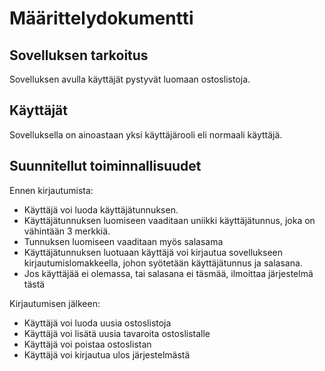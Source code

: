 # Määrittelydokumentti

## Sovelluksen tarkoitus

Sovelluksen avulla käyttäjät pystyvät luomaan ostoslistoja.


## Käyttäjät
Sovelluksella on ainoastaan yksi käyttäjärooli eli normaali käyttäjä. 


## Suunnitellut toiminnallisuudet
Ennen kirjautumista:
- Käyttäjä voi luoda käyttäjätunnuksen.
- Käyttäjätunnuksen luomiseen vaaditaan uniikki käyttäjätunnus, joka on vähintään 3 merkkiä.
- Tunnuksen luomiseen vaaditaan myös salasama
- Käyttäjätunnuksen luotuaan käyttäjä voi kirjautua sovellukseen kirjautumislomakkeella, johon syötetään käyttäjätunnus ja salasana.
- Jos käyttäjää ei olemassa, tai salasana ei täsmää, ilmoittaa järjestelmä tästä

Kirjautumisen jälkeen:
- Käyttäjä voi luoda uusia ostoslistoja
- Käyttäjä voi lisätä uusia tavaroita ostoslistalle
- Käyttäjä voi poistaa ostoslistan
- Käyttäjä voi kirjautua ulos järjestelmästä
